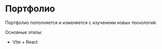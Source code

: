 # Портфолио

Портфолио пополняется и изменяется с изученеим новых технологий.

Основные этапы:

- Vite + React
